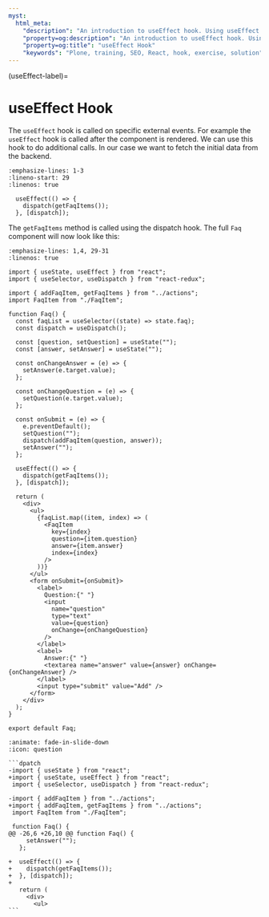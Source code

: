 ```yaml
---
myst:
  html_meta:
    "description": "An introduction to useEffect hook. Using useEffect for doing the side effects for the component. In this case we are fetching the initial data."
    "property=og:description": "An introduction to useEffect hook. Using useEffect for doing the side effects for the component. In this case we are fetching the initial data."
    "property=og:title": "useEffect Hook"
    "keywords": "Plone, training, SEO, React, hook, exercise, solution"
---
```


(useEffect-label)=

# useEffect Hook

The `useEffect` hook is called on specific external events.
For example the `useEffect` hook is called after the component is rendered.
We can use this hook to do additional calls.
In our case we want to fetch the initial data from the backend.

```{code-block} jsx
:emphasize-lines: 1-3
:lineno-start: 29
:linenos: true

  useEffect(() => {
    dispatch(getFaqItems());
  }, [dispatch]);
```

The `getFaqItems` method is called using the dispatch hook.
The full `Faq` component will now look like this:

```{code-block} jsx
:emphasize-lines: 1,4, 29-31
:linenos: true

import { useState, useEffect } from "react";
import { useSelector, useDispatch } from "react-redux";

import { addFaqItem, getFaqItems } from "../actions";
import FaqItem from "./FaqItem";

function Faq() {
  const faqList = useSelector((state) => state.faq);
  const dispatch = useDispatch();

  const [question, setQuestion] = useState("");
  const [answer, setAnswer] = useState("");

  const onChangeAnswer = (e) => {
    setAnswer(e.target.value);
  };

  const onChangeQuestion = (e) => {
    setQuestion(e.target.value);
  };

  const onSubmit = (e) => {
    e.preventDefault();
    setQuestion("");
    dispatch(addFaqItem(question, answer));
    setAnswer("");
  };

  useEffect(() => {
    dispatch(getFaqItems());
  }, [dispatch]);

  return (
    <div>
      <ul>
        {faqList.map((item, index) => (
          <FaqItem
            key={index}
            question={item.question}
            answer={item.answer}
            index={index}
          />
        ))}
      </ul>
      <form onSubmit={onSubmit}>
        <label>
          Question:{" "}
          <input
            name="question"
            type="text"
            value={question}
            onChange={onChangeQuestion}
          />
        </label>
        <label>
          Answer:{" "}
          <textarea name="answer" value={answer} onChange={onChangeAnswer} />
        </label>
        <input type="submit" value="Add" />
      </form>
    </div>
  );
}

export default Faq;
```

````{dropdown} Differences
:animate: fade-in-slide-down
:icon: question

```dpatch
-import { useState } from "react";
+import { useState, useEffect } from "react";
 import { useSelector, useDispatch } from "react-redux";

-import { addFaqItem } from "../actions";
+import { addFaqItem, getFaqItems } from "../actions";
 import FaqItem from "./FaqItem";

 function Faq() {
@@ -26,6 +26,10 @@ function Faq() {
     setAnswer("");
   };

+  useEffect(() => {
+    dispatch(getFaqItems());
+  }, [dispatch]);
+
   return (
     <div>
       <ul>
```
````
